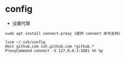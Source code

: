 # config

- 设置代理
```shell
sudo apt install connect-proxy (提供 connect 命令支持)

lvim ~/.ssh/config
Host github.com ssh.github.com *github.*
ProxyCommand connect -S 127.0.0.1:1081 %h %p
```
